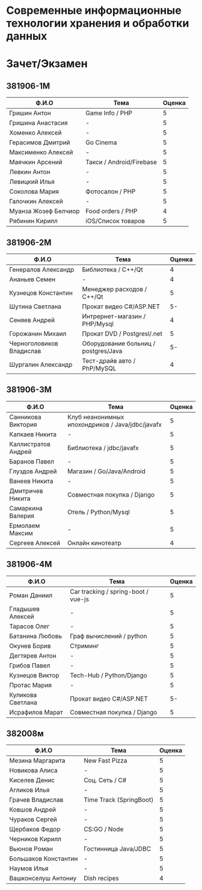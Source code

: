 # Современные информационные технологии хранения и обработки данных
# Зачет/Экзамен

## 381906-1М
| Ф.И.О                       | Тема                                      | Оценка |
|-----------------------------|-------------------------------------------|--------|
| Гришин Антон                | Game Info / PHP                           | 5      |
| Гришина Анастасия           | -                                         | 5      |
| Хоменко Алексей             | -                                         | 5      |
| Герасимов Дмитрий           | Go Cinema                                 | 5      |
| Максименко Алексей          | -                                         | 5      |
| Маячкин Арсений             | Такси / Android/Firebase                  | 5      |
| Левкин Антон                | -                                         | 5      |
| Левицкий Илья               | -                                         | 5      |
| Соколова Мария              | Фотосалон / PHP                           | 5      |
| Галочкин Алексей            | -                                         | 5      |
| Муанза Жозеф Белчиор        | Food orders / PHP                         | 4      |
| Рябинин Кирилл              | iOS/Список товаров                        | 5      |

## 381906-2М
| Ф.И.О                       | Тема                                      | Оценка |
|-----------------------------|-------------------------------------------|--------|
| Генералов Александр         | Библиотека / C++/Qt                       | 4      |
| Ананьев Семен               | -                                         | 4      |
| Кузнецов Константин         | Менеджер расходов / C++/Qt                | 5      |
| Шутина Светлана             | Прокат видео C#/ASP.NET                   | 5-     |
| Сеняев Андрей               | Интрернет-магазин / PHP/Mysql             | 4      |
| Горожанин Михаил            | Прокат DVD / Postgresl/.net               | 5      |
| Черноголовиков Владислав    | Оборудование больниц / postgres/Java      | 5-     |
| Шургалин Александр          | Тест-драйв авто / PhP/MySQL               | 4      |

## 381906-3М
| Ф.И.О                       | Тема                                             | Оценка |
|-----------------------------|--------------------------------------------------|--------|
| Санникова Виктория          | Клуб неанонимных ипохондриков / Java/jdbc/javafx | 5      |
| Капкаев Никита              | -                                                | 5      |
| Каллистратов Андрей         | Библиотека / jdbc/javafx                         | 5      |
| Баранов Павел               | -                                                | 5      |
| Глуздов Андрей              | Магазин / Go/Java/Android                        | 5      |
| Ванеев Никита               | -                                                | 5      |
| Дмитричев Никита            | Совместная покупка / Django                      | 5      |
| Самаркина Валерия           | Отель / Python/Mysql                             | 5      |
| Ермолаем Максим             | -                                                | 5      |
| Сергеев Алексей             | Онлайн кинотеатр                                 | 4      |

## 381906-4М
| Ф.И.О                       | Тема                                      | Оценка |
|-----------------------------|-------------------------------------------|--------|
| Роман Даниил                | Car tracking / spring-boot / vue-js       | 5      |
| Гладышев Алексей            | -                                         | 5      |
| Тарасов Олег                | -                                         | 5      |
| Батанина Любовь             | Граф вычислений / python                  | 5      |
| Окунев Борив                | Стриминг                                  | 5      |
| Дегтярев Антон              | -                                         | 5      |
| Грибов Павел                | -                                         | 5      |
| Кузнецов Виктор             | Tech-Hub / Python/Django                  | 5      |
| Протас Мария                | -                                         | 5      |
| Куликова Светлана           | Прокат видео C#/ASP.NET                   | 5-     |
| Исрафилов Марат             | Совместная покупка / Django               | 5      |

## 382008м
| Ф.И.О                       | Тема                                      | Оценка |
|-----------------------------|-------------------------------------------|--------|
| Мезина Маргарита            | New Fast Pizza                            | 5      |
| Новикова Алиса              | -                                         | 5      |
| Киселев Денис               | Соц. Сеть / C#                            | 5      |
| Агликов Илья                | -                                         | 5      |
| Грачев Владислав            | Time Track (SpringBoot)                   | 5      |
| Ковшов Андрей               | -                                         | 5      |
| Чураков Сергей              | -                                         | 5      |
| Щербаков Федор              | CS:GO / Node                              | 5      |
| Черников Кирилл             | -                                         | 5      |
| Вьюнов Роман                | Гостинница Java/JDBC                      | 5      |
| Большаков Константин        | -                                         | 5      |
| Наумов Илья                 | -                                         | 5      |
| Вашконселуш Антониу         | Dish recipes                              | 4      |
